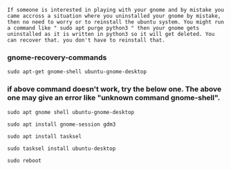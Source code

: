 ``` If someone is interested in playing with your gnome and by mistake you came accross a situation where you uninstalled your gnome by mistake, then no need to worry or to reinstall the ubuntu system. You might run a command like " sudo apt purge python3 " then your gnome gets uninstalled as it is written in python3 so it will get deleted. You can recover that. you don't have to reinstall that. ```
### gnome-recovery-commands

` sudo apt-get gnome-shell ubuntu-gnome-desktop `
### if above command doesn't work, try the below one. The above one may give an error like "unknown command gnome-shell". 
` sudo apt gnome shell ubuntu-gnome-desktop `

` sudo apt install gnome-session gdm3 `

` sudo apt install tasksel `

` sudo tasksel install ubuntu-desktop `

` sudo reboot `
